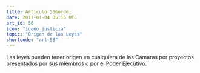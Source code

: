 ```yaml
---
title: Artículo 56&ordm;
date: 2017-01-04 05:16 UTC
art_id: 56
icon: "icono_justicia"
topic: "Origen de las Leyes"
shortcode: "art-56"
---
```

Las leyes pueden tener origen en cualquiera de las Cámaras por proyectos presentados por sus miembros o por el Poder Ejecutivo.
